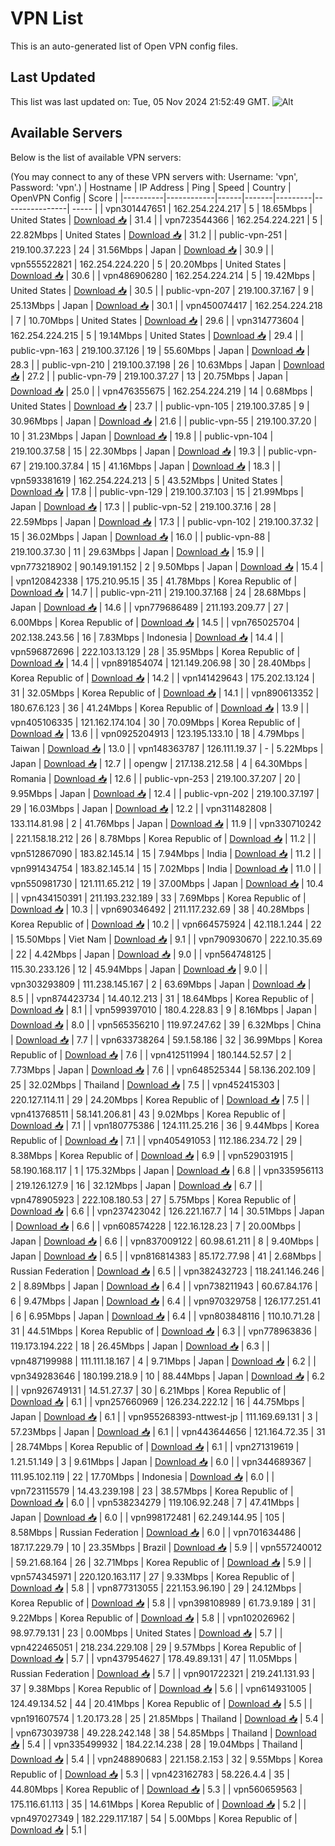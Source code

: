 # VPN List

This is an auto-generated list of Open VPN config files.

## Last Updated

This list was last updated on: Tue, 05 Nov 2024 21:52:49 GMT.
![Alt](https://repobeats.axiom.co/api/embed/186b98318ef1479477931607c1ad7d823f12451f.svg "Repobeats analytics image")

## Available Servers

Below is the list of available VPN servers:

(You may connect to any of these VPN servers with: Username: 'vpn', Password: 'vpn'.)
| Hostname | IP Address | Ping | Speed | Country | OpenVPN Config | Score |
|----------|------------|------|-------|---------|----------------| ----- |
| vpn301447651 | 162.254.224.217 | 5 | 18.65Mbps | United States | [Download 📥](./configs/server_0_US.ovpn) | 31.4 |
| vpn723544366 | 162.254.224.221 | 5 | 22.82Mbps | United States | [Download 📥](./configs/server_1_US.ovpn) | 31.2 |
| public-vpn-251 | 219.100.37.223 | 24 | 31.56Mbps | Japan | [Download 📥](./configs/server_2_JP.ovpn) | 30.9 |
| vpn555522821 | 162.254.224.220 | 5 | 20.20Mbps | United States | [Download 📥](./configs/server_3_US.ovpn) | 30.6 |
| vpn486906280 | 162.254.224.214 | 5 | 19.42Mbps | United States | [Download 📥](./configs/server_4_US.ovpn) | 30.5 |
| public-vpn-207 | 219.100.37.167 | 9 | 25.13Mbps | Japan | [Download 📥](./configs/server_5_JP.ovpn) | 30.1 |
| vpn450074417 | 162.254.224.218 | 7 | 10.70Mbps | United States | [Download 📥](./configs/server_6_US.ovpn) | 29.6 |
| vpn314773604 | 162.254.224.215 | 5 | 19.14Mbps | United States | [Download 📥](./configs/server_7_US.ovpn) | 29.4 |
| public-vpn-163 | 219.100.37.126 | 19 | 55.60Mbps | Japan | [Download 📥](./configs/server_8_JP.ovpn) | 28.3 |
| public-vpn-210 | 219.100.37.198 | 26 | 10.63Mbps | Japan | [Download 📥](./configs/server_9_JP.ovpn) | 27.2 |
| public-vpn-79 | 219.100.37.27 | 13 | 20.75Mbps | Japan | [Download 📥](./configs/server_10_JP.ovpn) | 25.0 |
| vpn476355675 | 162.254.224.219 | 14 | 0.68Mbps | United States | [Download 📥](./configs/server_11_US.ovpn) | 23.7 |
| public-vpn-105 | 219.100.37.85 | 9 | 30.96Mbps | Japan | [Download 📥](./configs/server_12_JP.ovpn) | 21.6 |
| public-vpn-55 | 219.100.37.20 | 10 | 31.23Mbps | Japan | [Download 📥](./configs/server_13_JP.ovpn) | 19.8 |
| public-vpn-104 | 219.100.37.58 | 15 | 22.30Mbps | Japan | [Download 📥](./configs/server_14_JP.ovpn) | 19.3 |
| public-vpn-67 | 219.100.37.84 | 15 | 41.16Mbps | Japan | [Download 📥](./configs/server_15_JP.ovpn) | 18.3 |
| vpn593381619 | 162.254.224.213 | 5 | 43.52Mbps | United States | [Download 📥](./configs/server_16_US.ovpn) | 17.8 |
| public-vpn-129 | 219.100.37.103 | 15 | 21.99Mbps | Japan | [Download 📥](./configs/server_17_JP.ovpn) | 17.3 |
| public-vpn-52 | 219.100.37.16 | 28 | 22.59Mbps | Japan | [Download 📥](./configs/server_18_JP.ovpn) | 17.3 |
| public-vpn-102 | 219.100.37.32 | 15 | 36.02Mbps | Japan | [Download 📥](./configs/server_19_JP.ovpn) | 16.0 |
| public-vpn-88 | 219.100.37.30 | 11 | 29.63Mbps | Japan | [Download 📥](./configs/server_20_JP.ovpn) | 15.9 |
| vpn773218902 | 90.149.191.152 | 2 | 9.50Mbps | Japan | [Download 📥](./configs/server_21_JP.ovpn) | 15.4 |
| vpn120842338 | 175.210.95.15 | 35 | 41.78Mbps | Korea Republic of | [Download 📥](./configs/server_22_KR.ovpn) | 14.7 |
| public-vpn-211 | 219.100.37.168 | 24 | 28.68Mbps | Japan | [Download 📥](./configs/server_23_JP.ovpn) | 14.6 |
| vpn779686489 | 211.193.209.77 | 27 | 6.00Mbps | Korea Republic of | [Download 📥](./configs/server_24_KR.ovpn) | 14.5 |
| vpn765025704 | 202.138.243.56 | 16 | 7.83Mbps | Indonesia | [Download 📥](./configs/server_25_ID.ovpn) | 14.4 |
| vpn596872696 | 222.103.13.129 | 28 | 35.95Mbps | Korea Republic of | [Download 📥](./configs/server_26_KR.ovpn) | 14.4 |
| vpn891854074 | 121.149.206.98 | 30 | 28.40Mbps | Korea Republic of | [Download 📥](./configs/server_27_KR.ovpn) | 14.2 |
| vpn141429643 | 175.202.13.124 | 31 | 32.05Mbps | Korea Republic of | [Download 📥](./configs/server_28_KR.ovpn) | 14.1 |
| vpn890613352 | 180.67.6.123 | 36 | 41.24Mbps | Korea Republic of | [Download 📥](./configs/server_29_KR.ovpn) | 13.9 |
| vpn405106335 | 121.162.174.104 | 30 | 70.09Mbps | Korea Republic of | [Download 📥](./configs/server_30_KR.ovpn) | 13.6 |
| vpn0925204913 | 123.195.133.10 | 18 | 4.79Mbps | Taiwan | [Download 📥](./configs/server_31_TW.ovpn) | 13.0 |
| vpn148363787 | 126.111.19.37 | - | 5.22Mbps | Japan | [Download 📥](./configs/server_32_JP.ovpn) | 12.7 |
| opengw | 217.138.212.58 | 4 | 64.30Mbps | Romania | [Download 📥](./configs/server_33_RO.ovpn) | 12.6 |
| public-vpn-253 | 219.100.37.207 | 20 | 9.95Mbps | Japan | [Download 📥](./configs/server_34_JP.ovpn) | 12.4 |
| public-vpn-202 | 219.100.37.197 | 29 | 16.03Mbps | Japan | [Download 📥](./configs/server_35_JP.ovpn) | 12.2 |
| vpn311482808 | 133.114.81.98 | 2 | 41.76Mbps | Japan | [Download 📥](./configs/server_36_JP.ovpn) | 11.9 |
| vpn330710242 | 221.158.18.212 | 26 | 8.78Mbps | Korea Republic of | [Download 📥](./configs/server_37_KR.ovpn) | 11.2 |
| vpn512867090 | 183.82.145.14 | 15 | 7.94Mbps | India | [Download 📥](./configs/server_38_IN.ovpn) | 11.2 |
| vpn991434754 | 183.82.145.14 | 15 | 7.02Mbps | India | [Download 📥](./configs/server_39_IN.ovpn) | 11.0 |
| vpn550981730 | 121.111.65.212 | 19 | 37.00Mbps | Japan | [Download 📥](./configs/server_40_JP.ovpn) | 10.4 |
| vpn434150391 | 211.193.232.189 | 33 | 7.69Mbps | Korea Republic of | [Download 📥](./configs/server_41_KR.ovpn) | 10.3 |
| vpn690346492 | 211.117.232.69 | 38 | 40.28Mbps | Korea Republic of | [Download 📥](./configs/server_42_KR.ovpn) | 10.2 |
| vpn664575924 | 42.118.1.244 | 22 | 15.50Mbps | Viet Nam | [Download 📥](./configs/server_43_VN.ovpn) | 9.1 |
| vpn790930670 | 222.10.35.69 | 22 | 4.42Mbps | Japan | [Download 📥](./configs/server_44_JP.ovpn) | 9.0 |
| vpn564748125 | 115.30.233.126 | 12 | 45.94Mbps | Japan | [Download 📥](./configs/server_45_JP.ovpn) | 9.0 |
| vpn303293809 | 111.238.145.167 | 2 | 63.69Mbps | Japan | [Download 📥](./configs/server_46_JP.ovpn) | 8.5 |
| vpn874423734 | 14.40.12.213 | 31 | 18.64Mbps | Korea Republic of | [Download 📥](./configs/server_47_KR.ovpn) | 8.1 |
| vpn599397010 | 180.4.228.83 | 9 | 8.16Mbps | Japan | [Download 📥](./configs/server_48_JP.ovpn) | 8.0 |
| vpn565356210 | 119.97.247.62 | 39 | 6.32Mbps | China | [Download 📥](./configs/server_49_CN.ovpn) | 7.7 |
| vpn633738264 | 59.1.58.186 | 32 | 36.99Mbps | Korea Republic of | [Download 📥](./configs/server_50_KR.ovpn) | 7.6 |
| vpn412511994 | 180.144.52.57 | 2 | 7.73Mbps | Japan | [Download 📥](./configs/server_51_JP.ovpn) | 7.6 |
| vpn648525344 | 58.136.202.109 | 25 | 32.02Mbps | Thailand | [Download 📥](./configs/server_52_TH.ovpn) | 7.5 |
| vpn452415303 | 220.127.114.11 | 29 | 24.20Mbps | Korea Republic of | [Download 📥](./configs/server_53_KR.ovpn) | 7.5 |
| vpn413768511 | 58.141.206.81 | 43 | 9.02Mbps | Korea Republic of | [Download 📥](./configs/server_54_KR.ovpn) | 7.1 |
| vpn180775386 | 124.111.25.216 | 36 | 9.44Mbps | Korea Republic of | [Download 📥](./configs/server_55_KR.ovpn) | 7.1 |
| vpn405491053 | 112.186.234.72 | 29 | 8.38Mbps | Korea Republic of | [Download 📥](./configs/server_56_KR.ovpn) | 6.9 |
| vpn529031915 | 58.190.168.117 | 1 | 175.32Mbps | Japan | [Download 📥](./configs/server_57_JP.ovpn) | 6.8 |
| vpn335956113 | 219.126.127.9 | 16 | 32.12Mbps | Japan | [Download 📥](./configs/server_58_JP.ovpn) | 6.7 |
| vpn478905923 | 222.108.180.53 | 27 | 5.75Mbps | Korea Republic of | [Download 📥](./configs/server_59_KR.ovpn) | 6.6 |
| vpn237423042 | 126.221.167.7 | 14 | 30.51Mbps | Japan | [Download 📥](./configs/server_60_JP.ovpn) | 6.6 |
| vpn608574228 | 122.16.128.23 | 7 | 20.00Mbps | Japan | [Download 📥](./configs/server_61_JP.ovpn) | 6.6 |
| vpn837009122 | 60.98.61.211 | 8 | 9.40Mbps | Japan | [Download 📥](./configs/server_62_JP.ovpn) | 6.5 |
| vpn816814383 | 85.172.77.98 | 41 | 2.68Mbps | Russian Federation | [Download 📥](./configs/server_63_RU.ovpn) | 6.5 |
| vpn382432723 | 118.241.146.246 | 2 | 8.89Mbps | Japan | [Download 📥](./configs/server_64_JP.ovpn) | 6.4 |
| vpn738211943 | 60.67.84.176 | 6 | 9.47Mbps | Japan | [Download 📥](./configs/server_65_JP.ovpn) | 6.4 |
| vpn970329758 | 126.177.251.41 | 6 | 6.95Mbps | Japan | [Download 📥](./configs/server_66_JP.ovpn) | 6.4 |
| vpn803848116 | 110.10.71.28 | 31 | 44.51Mbps | Korea Republic of | [Download 📥](./configs/server_67_KR.ovpn) | 6.3 |
| vpn778963836 | 119.173.194.222 | 18 | 26.45Mbps | Japan | [Download 📥](./configs/server_68_JP.ovpn) | 6.3 |
| vpn487199988 | 111.111.18.167 | 4 | 9.71Mbps | Japan | [Download 📥](./configs/server_69_JP.ovpn) | 6.2 |
| vpn349283646 | 180.199.218.9 | 10 | 88.44Mbps | Japan | [Download 📥](./configs/server_70_JP.ovpn) | 6.2 |
| vpn926749131 | 14.51.27.37 | 30 | 6.21Mbps | Korea Republic of | [Download 📥](./configs/server_71_KR.ovpn) | 6.1 |
| vpn257660969 | 126.234.222.12 | 16 | 44.75Mbps | Japan | [Download 📥](./configs/server_72_JP.ovpn) | 6.1 |
| vpn955268393-nttwest-jp | 111.169.69.131 | 3 | 57.23Mbps | Japan | [Download 📥](./configs/server_73_JP.ovpn) | 6.1 |
| vpn443644656 | 121.164.72.35 | 31 | 28.74Mbps | Korea Republic of | [Download 📥](./configs/server_74_KR.ovpn) | 6.1 |
| vpn271319619 | 1.21.51.149 | 3 | 9.61Mbps | Japan | [Download 📥](./configs/server_75_JP.ovpn) | 6.0 |
| vpn344689367 | 111.95.102.119 | 22 | 17.70Mbps | Indonesia | [Download 📥](./configs/server_76_ID.ovpn) | 6.0 |
| vpn723115579 | 14.43.239.198 | 23 | 38.57Mbps | Korea Republic of | [Download 📥](./configs/server_77_KR.ovpn) | 6.0 |
| vpn538234279 | 119.106.92.248 | 7 | 47.41Mbps | Japan | [Download 📥](./configs/server_78_JP.ovpn) | 6.0 |
| vpn998172481 | 62.249.144.95 | 105 | 8.58Mbps | Russian Federation | [Download 📥](./configs/server_79_RU.ovpn) | 6.0 |
| vpn701634486 | 187.17.229.79 | 10 | 23.35Mbps | Brazil | [Download 📥](./configs/server_80_BR.ovpn) | 5.9 |
| vpn557240012 | 59.21.68.164 | 26 | 32.71Mbps | Korea Republic of | [Download 📥](./configs/server_81_KR.ovpn) | 5.9 |
| vpn574345971 | 220.120.163.117 | 27 | 9.33Mbps | Korea Republic of | [Download 📥](./configs/server_82_KR.ovpn) | 5.8 |
| vpn877313055 | 221.153.96.190 | 29 | 24.12Mbps | Korea Republic of | [Download 📥](./configs/server_83_KR.ovpn) | 5.8 |
| vpn398108989 | 61.73.9.189 | 31 | 9.22Mbps | Korea Republic of | [Download 📥](./configs/server_84_KR.ovpn) | 5.8 |
| vpn102026962 | 98.97.79.131 | 23 | 0.00Mbps | United States | [Download 📥](./configs/server_85_US.ovpn) | 5.7 |
| vpn422465051 | 218.234.229.108 | 29 | 9.57Mbps | Korea Republic of | [Download 📥](./configs/server_86_KR.ovpn) | 5.7 |
| vpn437954627 | 178.49.89.131 | 47 | 11.05Mbps | Russian Federation | [Download 📥](./configs/server_87_RU.ovpn) | 5.7 |
| vpn901722321 | 219.241.131.93 | 37 | 9.38Mbps | Korea Republic of | [Download 📥](./configs/server_88_KR.ovpn) | 5.6 |
| vpn614931005 | 124.49.134.52 | 44 | 20.41Mbps | Korea Republic of | [Download 📥](./configs/server_89_KR.ovpn) | 5.5 |
| vpn191607574 | 1.20.173.28 | 25 | 21.85Mbps | Thailand | [Download 📥](./configs/server_90_TH.ovpn) | 5.4 |
| vpn673039738 | 49.228.242.148 | 38 | 54.85Mbps | Thailand | [Download 📥](./configs/server_91_TH.ovpn) | 5.4 |
| vpn335499932 | 184.22.14.238 | 28 | 19.04Mbps | Thailand | [Download 📥](./configs/server_92_TH.ovpn) | 5.4 |
| vpn248890683 | 221.158.2.153 | 32 | 9.55Mbps | Korea Republic of | [Download 📥](./configs/server_93_KR.ovpn) | 5.3 |
| vpn423162783 | 58.226.4.4 | 35 | 44.80Mbps | Korea Republic of | [Download 📥](./configs/server_94_KR.ovpn) | 5.3 |
| vpn560659563 | 175.116.61.113 | 35 | 14.61Mbps | Korea Republic of | [Download 📥](./configs/server_95_KR.ovpn) | 5.2 |
| vpn497027349 | 182.229.117.187 | 54 | 5.00Mbps | Korea Republic of | [Download 📥](./configs/server_96_KR.ovpn) | 5.1 |
